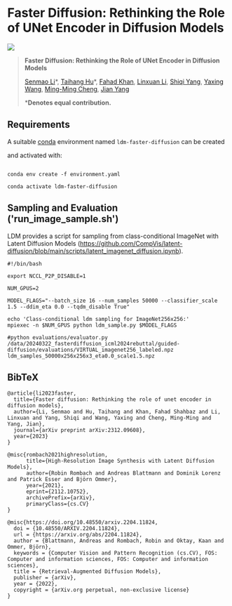 # Faster Diffusion: Rethinking the Role of UNet Encoder in Diffusion Models

<a href='https://arxiv.org/abs/2312.09608'><img src='https://img.shields.io/badge/ArXiv-2306.05414-red'></a>

> **Faster Diffusion: Rethinking the Role of UNet Encoder in Diffusion Models**
>
> [Senmao Li](https://github.com/sen-mao)\*, [Taihang Hu](https://github.com/hutaiHang)\*, [Fahad Khan](https://sites.google.com/view/fahadkhans/home), [Linxuan Li](https://github.com/Potato-lover), [Shiqi Yang](https://www.shiqiyang.xyz/), [Yaxing Wang](https://yaxingwang.netlify.app/author/yaxing-wang/), [Ming-Ming Cheng](https://mmcheng.net/), [Jian Yang](https://scholar.google.com.hk/citations?user=6CIDtZQAAAAJ&hl=en)
>
> ***Denotes equal contribution.**

## Requirements

A suitable [conda](https://conda.io/) environment named `ldm-faster-diffusion` can be created

and activated with:


```

conda env create -f environment.yaml

conda activate ldm-faster-diffusion

```

## Sampling and Evaluation ('run_image_sample.sh')

LDM provides a script for sampling from class-conditional ImageNet with Latent Diffusion Models (https://github.com/CompVis/latent-diffusion/blob/main/scripts/latent_imagenet_diffusion.ipynb).

```shell
#!/bin/bash

export NCCL_P2P_DISABLE=1

NUM_GPUS=2

MODEL_FLAGS="--batch_size 16 --num_samples 50000 --classifier_scale 1.5 --ddim_eta 0.0 --tqdm_disable True"

echo 'Class-conditional ldm sampling for ImageNet256x256:'
mpiexec -n $NUM_GPUS python ldm_sample.py $MODEL_FLAGS

#python evaluations/evaluator.py /data/20240322_fasterdiffusion_icml2024rebuttal/guided-diffusion/evaluations/VIRTUAL_imagenet256_labeled.npz ldm_samples_50000x256x256x3_eta0.0_scale1.5.npz

```


## BibTeX

```
@article{li2023faster,
  title={Faster diffusion: Rethinking the role of unet encoder in diffusion models},
  author={Li, Senmao and Hu, Taihang and Khan, Fahad Shahbaz and Li, Linxuan and Yang, Shiqi and Wang, Yaxing and Cheng, Ming-Ming and Yang, Jian},
  journal={arXiv preprint arXiv:2312.09608},
  year={2023}
}

@misc{rombach2021highresolution,
      title={High-Resolution Image Synthesis with Latent Diffusion Models}, 
      author={Robin Rombach and Andreas Blattmann and Dominik Lorenz and Patrick Esser and Björn Ommer},
      year={2021},
      eprint={2112.10752},
      archivePrefix={arXiv},
      primaryClass={cs.CV}
}

@misc{https://doi.org/10.48550/arxiv.2204.11824,
  doi = {10.48550/ARXIV.2204.11824},
  url = {https://arxiv.org/abs/2204.11824},
  author = {Blattmann, Andreas and Rombach, Robin and Oktay, Kaan and Ommer, Björn},
  keywords = {Computer Vision and Pattern Recognition (cs.CV), FOS: Computer and information sciences, FOS: Computer and information sciences},
  title = {Retrieval-Augmented Diffusion Models},
  publisher = {arXiv},
  year = {2022},  
  copyright = {arXiv.org perpetual, non-exclusive license}
}
```


